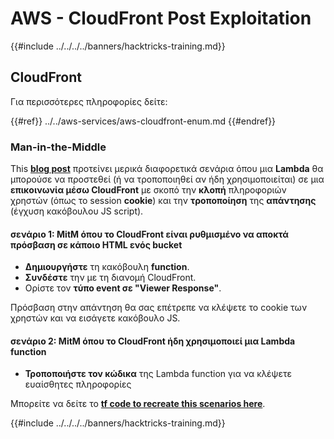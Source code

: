 # AWS - CloudFront Post Exploitation

{{#include ../../../../banners/hacktricks-training.md}}

## CloudFront

Για περισσότερες πληροφορίες δείτε:

{{#ref}}
../../aws-services/aws-cloudfront-enum.md
{{#endref}}

### Man-in-the-Middle

This [**blog post**](https://medium.com/@adan.alvarez/how-attackers-can-misuse-aws-cloudfront-access-to-make-it-rain-cookies-acf9ce87541c) προτείνει μερικά διαφορετικά σενάρια όπου μια **Lambda** θα μπορούσε να προστεθεί (ή να τροποποιηθεί αν ήδη χρησιμοποιείται) σε μια **επικοινωνία μέσω CloudFront** με σκοπό την **κλοπή** πληροφοριών χρηστών (όπως το session **cookie**) και την **τροποποίηση** της **απάντησης** (έγχυση κακόβουλου JS script).

#### σενάριο 1: MitM όπου το CloudFront είναι ρυθμισμένο να αποκτά πρόσβαση σε κάποιο HTML ενός bucket

- **Δημιουργήστε** τη κακόβουλη **function**.
- **Συνδέστε** την με τη διανομή CloudFront.
- Ορίστε τον **τύπο event σε "Viewer Response"**.

Πρόσβαση στην απάντηση θα σας επέτρεπε να κλέψετε το cookie των χρηστών και να εισάγετε κακόβουλο JS.

#### σενάριο 2: MitM όπου το CloudFront ήδη χρησιμοποιεί μια Lambda function

- **Τροποποιήστε τον κώδικα** της Lambda function για να κλέψετε ευαίσθητες πληροφορίες

Μπορείτε να δείτε το [**tf code to recreate this scenarios here**](https://github.com/adanalvarez/AWS-Attack-Scenarios/tree/main).

{{#include ../../../../banners/hacktricks-training.md}}
